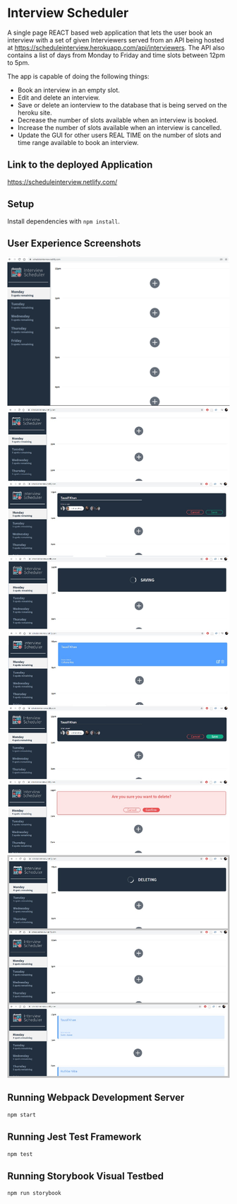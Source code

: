 # Interview Scheduler
A single page REACT based web application that lets the user book an interview with a set of given Interviewers served from an API being hosted at https://scheduleinterview.herokuapp.com/api/interviewers. The API also contains a list of days from Monday to Friday and time slots between 12pm to 5pm.

The app is capable of doing the following things:
- Book an interview in an empty slot.
- Edit and delete an interview.
- Save or delete an ionterview to the database that is being served on the heroku site.
- Decrease the number of slots available when an interview is booked.
- Increase the number of slots available when an interview is cancelled.
- Update the GUI for other users REAL TIME on the number of slots and time range available to book an interview.   

## Link to the deployed Application

https://scheduleinterview.netlify.com/  

## Setup

Install dependencies with `npm install`.

## User Experience Screenshots

![Landing_page](screenshots/1.landing_pg.PNG)
![Booking_interview_process](screenshots/2.booking_interview_process.png)
![Edit_delete_interview](screenshots/3.edit_delete_interview.png)
![Multiple_interview and slot update](screenshots/4.delete_and_multiple_interview.png)

## Running Webpack Development Server

```sh
npm start
```

## Running Jest Test Framework

```sh
npm test
```

## Running Storybook Visual Testbed

```sh
npm run storybook
```
